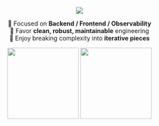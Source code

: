 <p align="center">
  <img src="https://readme-typing-svg.demolab.com?font=Fira+Code&size=20&pause=1000&center=true&vCenter=true&width=600&lines=Hi%2C+I'm+Sreio;Backend+%2F+Frontend+%2F+Observability;Clean+%7C+Robust+%7C+Maintainable" />
</p>

<p align="center">
  🔹 Focused on <b>Backend / Frontend / Observability</b><br>
  🔹 Favor <b>clean, robust, maintainable</b> engineering<br>
  🔹 Enjoy breaking complexity into <b>iterative pieces</b>
</p>

<p align="center">
  <!-- 总览 + 语言占比 -->
  <img src="https://github-readme-stats.vercel.app/api?username=sreio&show_icons=true&include_all_commits=true&count_private=true&rank_icon=github&hide_border=true&theme=transparent" height="165" />
  <img src="https://github-readme-stats.vercel.app/api/top-langs/?username=sreio&layout=compact&langs_count=10&hide_border=true&theme=transparent" height="165" />
</p>

<!--<p align="center"> -->
  <!-- 细节概览 + 提交连击 -->
  <!--<img src="https://github-profile-summary-cards.vercel.app/api/cards/profile-details?username=sreio&theme=transparent" /> -->
  <!--<img src="https://streak-stats.demolab.com?user=sreio&theme=transparent&hide_border=true" /> -->
<!--</p> -->

<!--<p align="center"> -->
  <!-- 奖杯墙 -->
  <!--<img src="https://github-profile-trophy.vercel.app/?username=sreio&theme=flat&no-frame=true&row=1&column=7" /> -->
<!--</p> -->

 <!--<p align="center"> -->
  <!-- 活动图（贡献脉络） -->
   <!--<img src="https://github-readme-activity-graph.vercel.app/graph?username=sreio&theme=github-compact&hide_border=true" /> -->
 <!--</p> -->

<!-- 可选：技能图标（简单直观） -->
<!--<p align="center"> -->
  <!--<img src="https://skillicons.dev/icons?i=go,php,mysql,bash,vue,html,python,docker,prometheus,grafana,linux&perline=11" /> -->
<!--</p> -->
